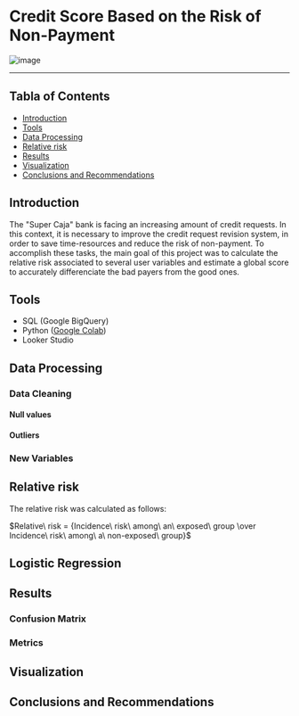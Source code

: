 # Credit Score Based on the Risk of Non-Payment

![image](https://github.com/karlarochaes/credit-score-relative-risk/assets/88100992/2a6e3bc1-977a-4d6e-8c51-c2b98f2abb7a)

---

## Tabla of Contents
- [Introduction](#introduction)
- [Tools](#tools)
- [Data Processing](#data-processing)
- [Relative risk](#relative-risk)
- [Results](#results)
- [Visualization](#visualization)
- [Conclusions and Recommendations](#conclusions-and-recommendations)

## Introduction
The "Super Caja" bank is facing an increasing amount of credit requests. In this context, it is necessary to improve the credit request revision system, in order to save time-resources and reduce the risk of non-payment. To accomplish these tasks, the main goal of this project was to calculate the relative risk associated to several user variables and estimate a global score to accurately differenciate the bad payers from the good ones.

## Tools
- SQL (Google BigQuery)
- Python ([Google Colab](link))
- Looker Studio

## Data Processing
### Data Cleaning
#### Null values

#### Outliers

### New Variables

## Relative risk
The relative risk was calculated as follows:

$Relative\ risk = {Incidence\ risk\ among\ an\ exposed\ group \over Incidence\ risk\ among\ a\ non-exposed\ group}$


## Logistic Regression

## Results
### Confusion Matrix

### Metrics

## Visualization

## Conclusions and Recommendations
